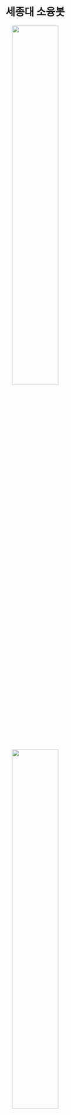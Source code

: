 # <center>세종대 소융봇</center>

<p align="center"><image src="https://user-images.githubusercontent.com/51112542/111062506-9d3b7580-84ec-11eb-879b-585ee50a661f.png" width="50%"></p>
<p align="center"><image src="https://user-images.githubusercontent.com/51112542/111062507-9e6ca280-84ec-11eb-9feb-da0b225cbb0d.png" width="50%"></p>
<p align="center"><image src="https://user-images.githubusercontent.com/51112542/111062508-9f053900-84ec-11eb-82f2-6dc4033df73f.png" width="50%"></p>
<p align="center"><image src="https://user-images.githubusercontent.com/51112542/111062510-a0366600-84ec-11eb-9cbb-a444c1f9cdd0.png" width="50%"></p>

<br/>

소융봇은 소프트웨어 융합대학 학생과 조교를 대상으로 시행되는 카카오톡 챗봇 서비스 입니다.

학생들에게 학과정보를 제공하고 조교의 업무 부담감을 줄이기 위해 만들어졌습니다.

<br/>

<a href="https://pf.kakao.com/_sLeuK">소융봇 카카오톡 채널</a> 을 친구추가 해보시고,

<a href = "https://youtu.be/oy5sd2CRcTk">서비스 소개 영상</a> 을 통해 전체적인 서비스를 확인해보세요!

<br/>

# <center>SYB - ADMIN</center>

<p align="center"><image src="https://user-images.githubusercontent.com/51112542/109491826-6a958400-7acd-11eb-901d-8022e9e7a041.gif" width="70%"></p>

<br/>

<strong>SYB-ADMIN</strong> 은 소융봇의 데이터를 관리하는 관리자 웹 사이트입니다.

소융봇내의 질문들과 학과 사무실, 교과과정, 학과공지 등의 데이터를 추가하거나 수정, 삭제 할 수 있습니다.

<br/>

<a href="https://syb-admin.site">페이지 접속하기</a>

<br/>

## 기술 스택

- #### React JS

- #### Redux

- #### Axios

- #### React Router

- #### Antd

- #### Styled Components

